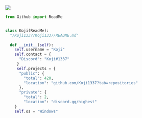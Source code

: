    ![](https://komarev.com/ghpvc/?username=7qo&label=PROFILE+VIEWS)

```py
from Github import ReadMe


class Koji(ReadMe):
  "/Koji1337/Koji1337/README.md"
  
  def __init__(self):
    self.username = "Koji"
    self.contact = {
      "Discord": "Koji#1337"
     }
     self.projects = {
      "public": {
        "total": 420,
        "location": "github.com/Koji1337?tab=repositories"
      },
      "private": {
        "total": 2,
        "location": "discord.gg/highest"
    }
    self.os = "Windows"

```
